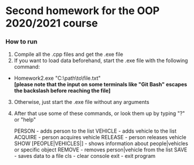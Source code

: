 # Second homework for the OOP 2020/2021 course

### How to run

1. Compile all the .cpp files and get the .exe file
2. If you want to load data beforehand, start the .exe file with the following command:
* Homework2.exe "C:\path\to\file.txt" <br>
**[please note that the input on some terminals like "Git Bash" escapes the backslash before reaching the file]**
3. Otherwise, just start the .exe file without any arguments
4. After that use some of these commands, or look them up by typing "?" or "help"

	PERSON <name> <id> - adds person to the list
	VEHICLE <registration> <description> - adds vehicle to the list
	ACQUIRE <owner-id> <vehicle-id> - person acquires vehicle
	RELEASE <owner-id> <vehicle-id> - person releases vehicle
	SHOW [PEOPLE|VEHICLES|<id>] - shows information about people|vehicles or specific object
	REMOVE <what> - removes person|vehicle from the list
	SAVE <path> - saves data to a file
	cls - clear console
	exit - exit program
  
